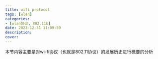```yaml
---
title: wifi protocol
tags: [wlan]
categories:
- [wlan协议, 802.11b]
date: 2023-12-31 11:09:59
description:
cover:
---
```



本节内容主要是对wi-fi协议（也就是802.11协议）的发展历史进行概要的分析

